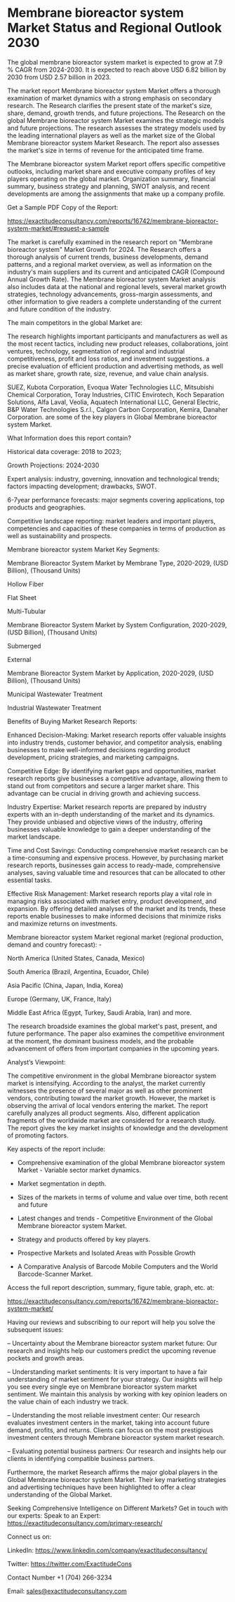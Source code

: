 # Membrane bioreactor system Market Status and Regional Outlook 2030

The global membrane bioreactor system market is expected to grow at 7.9 % CAGR from 2024-2030. It is expected to reach above USD 6.82 billion by 2030 from USD 2.57 billion in 2023.

The market report Membrane bioreactor system Market offers a thorough examination of market dynamics with a strong emphasis on secondary research. The Research clarifies the present state of the market's size, share, demand, growth trends, and future projections. The Research on the global Membrane bioreactor system Market examines the strategic models and future projections. The research assesses the strategy models used by the leading international players as well as the market size of the Global Membrane bioreactor system Market Research. The report also assesses the market's size in terms of revenue for the anticipated time frame.

The Membrane bioreactor system Market report offers specific competitive outlooks, including market share and executive company profiles of key players operating on the global market. Organization summary, financial summary, business strategy and planning, SWOT analysis, and recent developments are among the assignments that make up a company profile.

Get a Sample PDF Copy of the Report:

https://exactitudeconsultancy.com/reports/16742/membrane-bioreactor-system-market/#request-a-sample

The market is carefully examined in the research report on "Membrane bioreactor system" Market Growth for 2024. The Research offers a thorough analysis of current trends, business developments, demand patterns, and a regional market overview, as well as information on the industry's main suppliers and its current and anticipated CAGR (Compound Annual Growth Rate). The Membrane bioreactor system Market analysis also includes data at the national and regional levels, several market growth strategies, technology advancements, gross-margin assessments, and other information to give readers a complete understanding of the current and future condition of the industry.

The main competitors in the global Market are:

The research highlights important participants and manufacturers as well as the most recent tactics, including new product releases, collaborations, joint ventures, technology, segmentation of regional and industrial competitiveness, profit and loss ratios, and investment suggestions. a precise evaluation of efficient production and advertising methods, as well as market share, growth rate, size, revenue, and value chain analysis.

SUEZ, Kubota Corporation, Evoqua Water Technologies LLC, Mitsubishi Chemical Corporation, Toray Industries, CITIC Envirotech, Koch Separation Solutions, Alfa Laval, Veolia, Aquatech International LLC, General Electric, B&P Water Technologies S.r.l., Calgon Carbon Corporation, Kemira, Danaher Corporation. are some of the key players in Global Membrane bioreactor system Market.

What Information does this report contain? 

Historical data coverage: 2018 to 2023;

Growth Projections: 2024-2030

Expert analysis: industry, governing, innovation and technological trends; factors impacting development; drawbacks, SWOT. 

6-7year performance forecasts: major segments covering applications, top products and geographies. 

Competitive landscape reporting: market leaders and important players, competencies and capacities of these companies in terms of production as well as sustainability and prospects.

Membrane bioreactor system Market Key Segments:

Membrane Bioreactor System Market by Membrane Type, 2020-2029, (USD Billion), (Thousand Units)

Hollow Fiber

Flat Sheet

Multi-Tubular

Membrane Bioreactor System Market by System Configuration, 2020-2029, (USD Billion), (Thousand Units)

Submerged

External

Membrane Bioreactor System Market by Application, 2020-2029, (USD Billion), (Thousand Units)

Municipal Wastewater Treatment

Industrial Wastewater Treatment




Benefits of Buying Market Research Reports:

Enhanced Decision-Making: Market research reports offer valuable insights into industry trends, customer behavior, and competitor analysis, enabling businesses to make well-informed decisions regarding product development, pricing strategies, and marketing campaigns.

Competitive Edge: By identifying market gaps and opportunities, market research reports give businesses a competitive advantage, allowing them to stand out from competitors and secure a larger market share. This advantage can be crucial in driving growth and achieving success.

Industry Expertise: Market research reports are prepared by industry experts with an in-depth understanding of the market and its dynamics. They provide unbiased and objective views of the industry, offering businesses valuable knowledge to gain a deeper understanding of the market landscape.

Time and Cost Savings: Conducting comprehensive market research can be a time-consuming and expensive process. However, by purchasing market research reports, businesses gain access to ready-made, comprehensive analyses, saving valuable time and resources that can be allocated to other essential tasks.

Effective Risk Management: Market research reports play a vital role in managing risks associated with market entry, product development, and expansion. By offering detailed analyses of the market and its trends, these reports enable businesses to make informed decisions that minimize risks and maximize returns on investments.

Membrane bioreactor system Market regional market (regional production, demand and country forecast): -

North America (United States, Canada, Mexico)

South America (Brazil, Argentina, Ecuador, Chile)

Asia Pacific (China, Japan, India, Korea)

Europe (Germany, UK, France, Italy)

Middle East Africa (Egypt, Turkey, Saudi Arabia, Iran) and more.

The research broadside examines the global market's past, present, and future performance. The paper also examines the competitive environment at the moment, the dominant business models, and the probable advancement of offers from important companies in the upcoming years.

Analyst’s Viewpoint:

The competitive environment in the global Membrane bioreactor system market is intensifying. According to the analyst, the market currently witnesses the presence of several major as well as other prominent vendors, contributing toward the market growth. However, the market is observing the arrival of local vendors entering the market. The report carefully analyzes all product segments. Also, different application fragments of the worldwide market are considered for a research study. The report gives the key market insights of knowledge and the development of promoting factors.

Key aspects of the report include:

- Comprehensive examination of the global Membrane bioreactor system Market - Variable sector market dynamics.

- Market segmentation in depth.

- Sizes of the markets in terms of volume and value over time, both recent and future

- Latest changes and trends - Competitive Environment of the Global Membrane bioreactor system Market.

- Strategy and products offered by key players.

- Prospective Markets and Isolated Areas with Possible Growth

- A Comparative Analysis of Barcode Mobile Computers and the World Barcode-Scanner Market.

Access the full report description, summary, figure table, graph, etc. at:

https://exactitudeconsultancy.com/reports/16742/membrane-bioreactor-system-market/

Having our reviews and subscribing to our report will help you solve the subsequent issues:

– Uncertainty about the Membrane bioreactor system market future: Our research and insights help our customers predict the upcoming revenue pockets and growth areas.

– Understanding market sentiments: It is very important to have a fair understanding of market sentiment for your strategy. Our insights will help you see every single eye on Membrane bioreactor system market sentiment. We maintain this analysis by working with key opinion leaders on the value chain of each industry we track.

– Understanding the most reliable investment center: Our research evaluates investment centers in the market, taking into account future demand, profits, and returns. Clients can focus on the most prestigious investment centers through Membrane bioreactor system market research.

– Evaluating potential business partners: Our research and insights help our clients in identifying compatible business partners.

Furthermore, the market Research affirms the major global players in the Global Membrane bioreactor system Market. Their key marketing strategies and advertising techniques have been highlighted to offer a clear understanding of the Global Market.

Seeking Comprehensive Intelligence on Different Markets? Get in touch with our experts: Speak to an Expert: https://exactitudeconsultancy.com/primary-research/

Connect us on:

LinkedIn: https://www.linkedin.com/company/exactitudeconsultancy/

Twitter: https://twitter.com/ExactitudeCons

Contact Number +1 (704) 266-3234

Email: sales@exactitudeconsultancy.com
